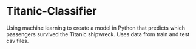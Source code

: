 # Titanic-Classifier
Using machine learning to create a model in Python that predicts which passengers survived the Titanic shipwreck. Uses data from train and test csv files.
